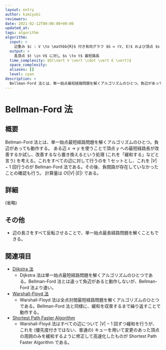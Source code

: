 ```yaml
---
layout: entry
author: kimiyuki
reviewers:
date: 2021-02-12T00:00:00+09:00
updated_at:
tags: algorithm
algorithm:
  input: >
    辺重み $c : V \to \mathbb{R}$ 付き有向グラフ $G = (V, E)$ および頂点 $s \in V$
  output: >
    各頂点 $t \in V$ に対し $s \to t$ 最短路長
  time_complexity: $O(\vert V \vert \cdot \vert E \vert)$
  space_complexity:
  aliases: []
  level: cyan
description: >
  Bellman-Ford 法とは、単一始点最短経路問題を解くアルゴリズムのひとつ。負辺があっても動作する。計算量は $O(\vert V \vert \cdot \vert E \vert)$ である。
---
```


# Bellman-Ford 法

## 概要

Bellman-Ford 法とは、単一始点最短経路問題を解くアルゴリズムのひとつ。負辺があっても動作する。
ある辺 $x \to y$ を使うことで頂点 $y$ への最短経路長が改善するか試し、改善するなら置き換えるという処理 (これを「緩和する」などと言う) を考える。これをすべての辺に対して行うのを 1 セットとし、これを $\vert V \vert - 1$ 回行うのが Bellman-Ford 法である。その後、負閉路が存在していなかったことの確認も行う。
計算量は $O(\vert V \vert \cdot \vert E \vert)$ である。

## 詳細

(省略)

## その他

-   辺の長さをすべて反転させることで、単一始点最長経路問題を解くこともできる。

## 関連項目

-   [Dijkstra 法](/dijkstra)
    -   Dijkstra 法は単一始点最短経路問題を解くアルゴリズムのひとつである。Bellman-Ford 法とは違って負辺があると動作しないが、Bellman-Ford 法より速い。
-   [Warshall-Floyd 法](/warshall-floyd)
    -   Warshall-Floyd 法は全点対間最短経路問題を解くアルゴリズムのひとつである。Bellman-Ford 法と同様に、緩和を収束するまで繰り返すことで動作する。
-   [Shortest Path Faster Algorithm](/spfa)
    -   Warshall-Floyd 法はすべての辺について $\vert V \vert - 1$ 回ずつ緩和を行うが、これを (優先度付きではない、普通の) キューを用いて変更のあった頂点の周囲のみを緩和するように修正して高速化したものが Shortest Path Faster Algorithm である。
